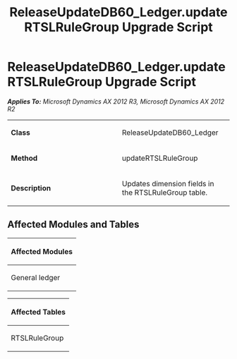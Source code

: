﻿---
title: ReleaseUpdateDB60_Ledger.updateRTSLRuleGroup Upgrade Script
TOCTitle: ReleaseUpdateDB60_Ledger.updateRTSLRuleGroup Upgrade Script
ms:assetid: 730d8488-f46d-4b6e-4cfd-2d906f75bfb4
ms:mtpsurl: https://msdn.microsoft.com/en-us/library/JJ685835(v=AX.60)
ms:contentKeyID: 49709036
ms.date: 05/18/2015
mtps_version: v=AX.60
---

# ReleaseUpdateDB60\_Ledger.updateRTSLRuleGroup Upgrade Script 


_**Applies To:** Microsoft Dynamics AX 2012 R3, Microsoft Dynamics AX 2012 R2_

<table>
<colgroup>
<col style="width: 50%" />
<col style="width: 50%" />
</colgroup>
<tbody>
<tr class="odd">
<td><p><strong>Class</strong></p></td>
<td><p>ReleaseUpdateDB60_Ledger</p></td>
</tr>
<tr class="even">
<td><p><strong>Method</strong></p></td>
<td><p>updateRTSLRuleGroup</p></td>
</tr>
<tr class="odd">
<td><p><strong>Description</strong></p></td>
<td><p>Updates dimension fields in the RTSLRuleGroup table.</p></td>
</tr>
</tbody>
</table>


## Affected Modules and Tables

<table>
<colgroup>
<col style="width: 100%" />
</colgroup>
<thead>
<tr class="header">
<th><p>Affected Modules</p></th>
</tr>
</thead>
<tbody>
<tr class="odd">
<td><p>General ledger</p></td>
</tr>
</tbody>
</table>


<table>
<colgroup>
<col style="width: 100%" />
</colgroup>
<thead>
<tr class="header">
<th><p>Affected Tables</p></th>
</tr>
</thead>
<tbody>
<tr class="odd">
<td><p>RTSLRuleGroup</p></td>
</tr>
</tbody>
</table>

  


